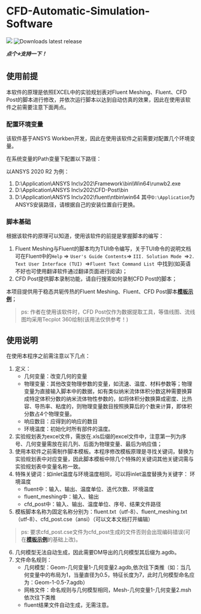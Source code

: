 <!--
 *  =======================================================================
 *  ····Y88b···d88P················888b·····d888·d8b·······················
 *  ·····Y88b·d88P·················8888b···d8888·Y8P·······················
 *  ······Y88o88P··················88888b·d88888···························
 *  ·······Y888P··8888b···88888b···888Y88888P888·888·88888b·····d88b·······
 *  ········888······"88b·888·"88b·888·Y888P·888·888·888·"88b·d88P"88b·····
 *  ········888···d888888·888··888·888··Y8P··888·888·888··888·888··888·····
 *  ········888··888··888·888··888·888···"···888·888·888··888·Y88b·888·····
 *  ········888··"Y888888·888··888·888·······888·888·888··888··"Y88888·····
 *  ·······························································888·····
 *  ··························································Y8b·d88P·····
 *  ···························································"Y88P"······
 *  =======================================================================
 * 
 * Author       : 焱铭
 * Date         : 2023-07-04 12:14:38 +0800
 * LastEditTime : 2023-07-04 13:15:55 +0800
 * Github       : https://github.com/YanMing-lxb/
 * FilePath     : \CFD-Automatic-Simulation-Software\README.md
 * Description  : 
 * ------------------------------------------------------------------------
 -->

# CFD-Automatic-Simulation-Software
[![](https://img.shields.io/github/issues/YanMing-lxb/CFD-Automatic-Simulation-Software)](https://github.com/YanMing-lxb/CFD-Automatic-Simulation-Software/issues)  ![Downloads latest release](https://img.shields.io/github/downloads/YanMing-lxb/CFD-Automatic-Simulation-Software/latest/total?color=blueviolet)

***点个⭐支持一下！***
## 使用前提
本软件的原理是依照EXCEL中的实验规划表对Fluent Meshing、Fluent、CFD Post的脚本进行修改，并依次运行脚本以达到自动仿真的效果，因此在使用该软件之前需要注意下面两点。

### 配置环境变量
该软件基于ANSYS Workben开发，因此在使用该软件之前需要对配置几个环境变量。

在系统变量的Path变量下配置以下路径：

以ANSYS 2020 R2 为例：
1. D:\Application\ANSYS Inc\v202\Framework\bin\Win64\runwb2.exe
2. D:\Application\ANSYS Inc\v202\CFD-Post\bin
3. D:\Application\ANSYS Inc\v202\fluent\ntbin\win64
其中`D:\Application`为ANSYS安装路径，请根据自己的安装位置自行更换。

### 脚本基础
根据该软件的原理可以知道，使用该软件的前提是掌握脚本的编写：
1. Fluent Meshing与Fluent的脚本均为TUI命令编写，关于TUI命令的说明文档可在Fluent中的`Help`  ⇒ `User's Guide Contents`⇒ `III. Solution Mode `⇒`2. Text User Interface (TUI) `⇒`Fluent Text Command List `中找到(如英语不好也可使用翻译软件通过翻译页面进行阅读)；
2. CFD Post提供脚本录制功能，请自行搜索如何录制CFD Post的脚本；

本项目提供用于稳态共轭传热的Fluent Meshing、Fluent、CFD Post脚本[**模板示例**](https://github.com/YanMing-lxb/CFD-Automatic-Simulation-Software/tree/main/Script_template)；

> ps: 作者在使用该软件时，CFD Post仅作为数据提取工具，等值线图、流线图均采用Tecplot 360绘制(该用法仅供参考！)


## 使用说明
在使用本程序之前需注意以下几点：

1. 定义：
    - 几何变量：改变几何的变量
    - 物理变量：其他改变物理参数的变量，如流速、温度、材料参数等；物理变量为直接输入脚本中的数据，如有类似纳米流体体积分数这种需要换算成特定体积分数的纳米流体物性参数的，如将体积分数换算成密度、比热容、导热率、粘度的，则物理变量数目按照换算后的个数来计算，即体积分数占4个物理变量。
    - 响应数目：应得到的响应的数目
    - 环境温度：初始化时所有部件的温度。
2. 实验规划表为excel文件，需放在.xls后缀的excel文件中，注意第一列为序号、几何变量需放在前几列、后面为物理变量、最后为响应值；
3. 使用本软件之前需制作脚本模板。本程序修改模板原理是寻找关键词，替换为实验规划表中对应变量，因此脚本模板中除几个特殊的关键词其他关键词需与实验规划表中变量名称一致。
4. 特殊关键词：如inlet温度与环境温度相同，可以将inlet温度替换为关键字：
环境温度
    - fluent中：输入、输出、温度单位、迭代次数、环境温度
    - fluent_meshing中：输入、输出
    - cfd_post中：输入、输出、温度单位、序号、结果文件路径
5. 模板脚本名称为固定名称分别为：fluent.txt（utf-8）、fluent_meshing.txt（utf-8）、cfd_post.cse（ansi）（可以文本文档打开编辑）
>ps: 要求cfd_post.cse文件为cfd_post生成的文件否则会出现编码错误(可在[**模板示例**](https://github.com/YanMing-lxb/CFD-Automatic-Simulation-Software/tree/main/Script_template)的基础上改)。
6. 几何模型无法自动生成，因此需要DM导出的几何模型其后缀为.agdb。
7. 文件命名规则：
    - 几何模型：Geom-几何变量1-几何变量2.agdb,依次往下类推（如：当几何变量中的布局为1，当量直径为0.5，特征长度为7，此时几何模型命名应为：Geom-1-0.5-7.agdb）
    - 网格文件：命名规则与几何模型相同，Mesh-几何变量1-几何变量2.msh依次往下类推
    - fluent结果文件自动生成，无需注意。